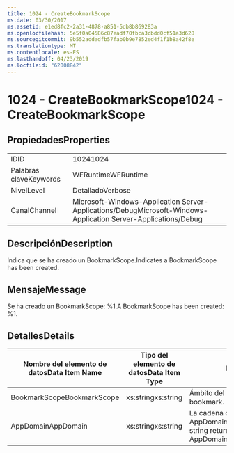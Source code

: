 ```yaml
---
title: 1024 - CreateBookmarkScope
ms.date: 03/30/2017
ms.assetid: e1ed8fc2-2a31-4878-a851-5db8b869283a
ms.openlocfilehash: 5e5f0a04586c87eadf70fbca3cbdd0cf51a3d628
ms.sourcegitcommit: 9b552addadfb57fab0b9e7852ed4f1f1b8a42f8e
ms.translationtype: MT
ms.contentlocale: es-ES
ms.lasthandoff: 04/23/2019
ms.locfileid: "62008842"
---
```

# <a name="1024---createbookmarkscope"></a><span data-ttu-id="6eb34-102">1024 - CreateBookmarkScope</span><span class="sxs-lookup"><span data-stu-id="6eb34-102">1024 - CreateBookmarkScope</span></span>
## <a name="properties"></a><span data-ttu-id="6eb34-103">Propiedades</span><span class="sxs-lookup"><span data-stu-id="6eb34-103">Properties</span></span>  
  
|||  
|-|-|  
|<span data-ttu-id="6eb34-104">ID</span><span class="sxs-lookup"><span data-stu-id="6eb34-104">ID</span></span>|<span data-ttu-id="6eb34-105">1024</span><span class="sxs-lookup"><span data-stu-id="6eb34-105">1024</span></span>|  
|<span data-ttu-id="6eb34-106">Palabras clave</span><span class="sxs-lookup"><span data-stu-id="6eb34-106">Keywords</span></span>|<span data-ttu-id="6eb34-107">WFRuntime</span><span class="sxs-lookup"><span data-stu-id="6eb34-107">WFRuntime</span></span>|  
|<span data-ttu-id="6eb34-108">Nivel</span><span class="sxs-lookup"><span data-stu-id="6eb34-108">Level</span></span>|<span data-ttu-id="6eb34-109">Detallado</span><span class="sxs-lookup"><span data-stu-id="6eb34-109">Verbose</span></span>|  
|<span data-ttu-id="6eb34-110">Canal</span><span class="sxs-lookup"><span data-stu-id="6eb34-110">Channel</span></span>|<span data-ttu-id="6eb34-111">Microsoft-Windows-Application Server-Applications/Debug</span><span class="sxs-lookup"><span data-stu-id="6eb34-111">Microsoft-Windows-Application Server-Applications/Debug</span></span>|  
  
## <a name="description"></a><span data-ttu-id="6eb34-112">Descripción</span><span class="sxs-lookup"><span data-stu-id="6eb34-112">Description</span></span>  
 <span data-ttu-id="6eb34-113">Indica que se ha creado un BookmarkScope.</span><span class="sxs-lookup"><span data-stu-id="6eb34-113">Indicates a BookmarkScope has been created.</span></span>  
  
## <a name="message"></a><span data-ttu-id="6eb34-114">Mensaje</span><span class="sxs-lookup"><span data-stu-id="6eb34-114">Message</span></span>  
 <span data-ttu-id="6eb34-115">Se ha creado un BookmarkScope: %1.</span><span class="sxs-lookup"><span data-stu-id="6eb34-115">A BookmarkScope has been created: %1.</span></span>  
  
## <a name="details"></a><span data-ttu-id="6eb34-116">Detalles</span><span class="sxs-lookup"><span data-stu-id="6eb34-116">Details</span></span>  
  
|<span data-ttu-id="6eb34-117">Nombre del elemento de datos</span><span class="sxs-lookup"><span data-stu-id="6eb34-117">Data Item Name</span></span>|<span data-ttu-id="6eb34-118">Tipo del elemento de datos</span><span class="sxs-lookup"><span data-stu-id="6eb34-118">Data Item Type</span></span>|<span data-ttu-id="6eb34-119">Descripción</span><span class="sxs-lookup"><span data-stu-id="6eb34-119">Description</span></span>|  
|--------------------|--------------------|-----------------|  
|<span data-ttu-id="6eb34-120">BookmarkScope</span><span class="sxs-lookup"><span data-stu-id="6eb34-120">BookmarkScope</span></span>|<span data-ttu-id="6eb34-121">xs:string</span><span class="sxs-lookup"><span data-stu-id="6eb34-121">xs:string</span></span>|<span data-ttu-id="6eb34-122">Ámbito del marcador.</span><span class="sxs-lookup"><span data-stu-id="6eb34-122">The scope of the bookmark.</span></span>|  
|<span data-ttu-id="6eb34-123">AppDomain</span><span class="sxs-lookup"><span data-stu-id="6eb34-123">AppDomain</span></span>|<span data-ttu-id="6eb34-124">xs:string</span><span class="sxs-lookup"><span data-stu-id="6eb34-124">xs:string</span></span>|<span data-ttu-id="6eb34-125">La cadena devuelta por AppDomain.CurrentDomain.FriendlyName.</span><span class="sxs-lookup"><span data-stu-id="6eb34-125">The string returned by AppDomain.CurrentDomain.FriendlyName.</span></span>|
